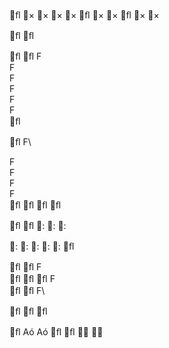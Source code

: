 ﬂ
×
×
×
×
ﬂ
×
×
ﬂ
×
×


ﬂ
ﬂ


ﬂ
ﬂ
F\
F\
F\
F\
F\
F\
ﬂ


ﬂ
F\


F\
F\
F\
F\
ﬂ
ﬂ
ﬂ
ﬂ


ﬂ
ﬂ
:
:
:


:
:
:
:
:
ﬂ


ﬂ
ﬂ
F\
ﬂ
ﬂ
ﬂ
F\
ﬂ
ﬂ
F\


ﬂ
ﬂ
ﬂ


ﬂ
Aó
Aó
ﬂ
ﬂ


